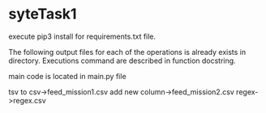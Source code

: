 # syteTask1
execute pip3 install for requirements.txt file.

The following output files for each of the operations is already exists in directory.
Executions command are described in function docstring.

main code is located in main.py file

tsv to csv->feed_mission1.csv
add new column->feed_mission2.csv
regex->regex.csv

